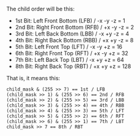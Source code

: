 The child order will be this:

- 1st Bit: Left Front Bottom (LFB) / -x -y -z = 1
- 2nd Bit: Right Front Bottom (RFB) / +x -y -z = 2
- 3rd Bit: Left Back Bottom (LBB) / -x +y -z = 4
- 4th Bit: Right Back Bottom (RBB) / +x +y -z = 8
- 5th Bit: Left Front Top (LFT) / -x -y +z = 16
- 6th Bit: Right Front Top (RFT) / +x -y +z = 32
- 7th Bit: Left Back Top (LBT) / -x +y +z = 64
- 8th Bit: Right Back Top (RBT) / +x +y +z = 128

That is, it means this:

```
child_mask & (255 >> 7) == 1st / LFB
(child_mask >> 1) & (255 >> 6) == 2nd / RFB
(child_mask >> 2) & (255 >> 5) == 3rd / LBB
(child_mask >> 3) & (255 >> 4) == 4th / RBB
(child_mask >> 4) & (255 >> 3) == 5th / LFT
(child_mask >> 5) & (255 >> 2) == 6th / RFT
(child_mask >> 6) & (255 >> 1) == 7th / LBT
child_mask >> 7 == 8th / RBT
```
